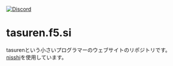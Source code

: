 [![Discord](https://img.shields.io/discord/777430548951728149?label=chat&logo=discord)](https://discord.gg/kfMwZUyGFG)
# tasuren.f5.si
tasurenという小さいプログラマーのウェブサイトのリポジトリです。  
[nisshi](https://github.com/tasuren/nisshi)を使用しています。